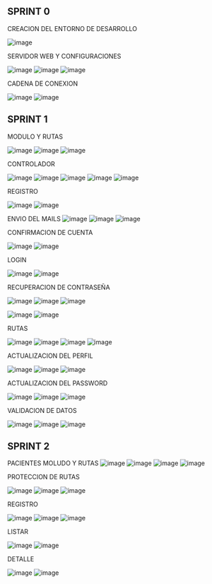 ## SPRINT 0

CREACION DEL ENTORNO DE DESARROLLO

![image](https://github.com/Cristiann-Paredes/Veterinari/assets/117744113/1e72938f-57ea-47e6-83f7-36699b5487fe)

SERVIDOR WEB Y CONFIGURACIONES 

![image](https://github.com/Cristiann-Paredes/Veterinari/assets/117744113/5a23c429-b133-4725-b773-03995e8a3e47)
![image](https://github.com/Cristiann-Paredes/Veterinari/assets/117744113/b56772f4-6f02-4a50-b1b5-2b615d85f9a8)
![image](https://github.com/Cristiann-Paredes/Veterinari/assets/117744113/558b11bd-86db-48c2-81c9-2dc43587a6ee)

CADENA DE CONEXION 

![image](https://github.com/Cristiann-Paredes/Veterinari/assets/117744113/e151dc42-f63a-4827-b220-2b95a1090ef4)
![image](https://github.com/Cristiann-Paredes/Veterinari/assets/117744113/20485b99-a1d9-4010-a0e5-37251bc887fa)

## SPRINT 1

MODULO Y RUTAS

![image](https://github.com/Cristiann-Paredes/Veterinari/assets/117744113/dd656d0f-2d44-46ea-8793-13f3ee2e055d)
![image](https://github.com/Cristiann-Paredes/Veterinari/assets/117744113/0c29a0a5-304c-4607-877f-4f88db8a256c)
![image](https://github.com/Cristiann-Paredes/Veterinari/assets/117744113/44f2f8b9-4986-446f-a3d3-aca9037a7b6c)

CONTROLADOR

![image](https://github.com/Cristiann-Paredes/Veterinari/assets/117744113/6f53845c-ec01-4df6-a759-92d9c1635285)
![image](https://github.com/Cristiann-Paredes/Veterinari/assets/117744113/94fa12e3-7343-4f6f-a9a4-4e1f796c179d)
![image](https://github.com/Cristiann-Paredes/Veterinari/assets/117744113/00795ffc-b3b5-496a-9b7b-c1481173518e)
![image](https://github.com/Cristiann-Paredes/Veterinari/assets/117744113/6d9dee75-4d3b-4f47-8ae6-c69e9a25f805)
![image](https://github.com/Cristiann-Paredes/Veterinari/assets/117744113/f3900879-299b-4b3d-816c-b714958fd4ad)

REGISTRO 

![image](https://github.com/Cristiann-Paredes/Veterinari/assets/117744113/0dd0a4d1-6f5a-4dff-8c3d-e2f7fc2a4be6)
![image](https://github.com/Cristiann-Paredes/Veterinari/assets/117744113/0f9084ae-2f37-4315-b39f-a24c8c9f989b)

ENVIO DEL MAILS
![image](https://github.com/Cristiann-Paredes/Veterinari/assets/117744113/656a3caf-a157-46fe-82ae-ba61992014ba)
![image](https://github.com/Cristiann-Paredes/Veterinari/assets/117744113/318fcdc7-8d3d-46c0-857e-d772a2020bcd)
![image](https://github.com/Cristiann-Paredes/Veterinari/assets/117744113/eddd604f-fa9c-4644-9024-9f7fa8dffcb0)

CONFIRMACION DE CUENTA 

![image](https://github.com/Cristiann-Paredes/Veterinari/assets/117744113/61fd59d2-9cfb-44a3-844c-c1573ab6e9ee)
![image](https://github.com/Cristiann-Paredes/Veterinari/assets/117744113/19a79a54-95a6-4a62-9795-0809e94cab05)

LOGIN

![image](https://github.com/Cristiann-Paredes/Veterinari/assets/117744113/a9d612f4-b160-4f6d-a4da-3f5dbb739331)
![image](https://github.com/Cristiann-Paredes/Veterinari/assets/117744113/416566cc-0979-4d72-bcd7-158a9e2114d4)

RECUPERACION DE CONTRASEÑA

![image](https://github.com/Cristiann-Paredes/Veterinari/assets/117744113/62ce9b98-10a4-4a79-82c6-e373d0348c9d)
![image](https://github.com/Cristiann-Paredes/Veterinari/assets/117744113/2a15de07-6e75-4aeb-bb79-b420020163af)
![image](https://github.com/Cristiann-Paredes/Veterinari/assets/117744113/fb8703f4-3cc3-4c0d-aaa5-dc5b68ebe7c8)

![image](https://github.com/Cristiann-Paredes/Veterinari/assets/117744113/729eea5b-a414-4a4f-878c-f6bf976d6f36)
![image](https://github.com/Cristiann-Paredes/Veterinari/assets/117744113/2d1cbe79-d525-422c-8085-73349dcc9efe)

RUTAS

![image](https://github.com/Cristiann-Paredes/Veterinari/assets/117744113/eae36cfc-6dd7-416e-b8aa-2bf601f2d831)
![image](https://github.com/Cristiann-Paredes/Veterinari/assets/117744113/f95bc9a6-ff74-4778-a500-fcab133c63de)
![image](https://github.com/Cristiann-Paredes/Veterinari/assets/117744113/625195ca-4c89-456c-82b9-84478df315e8)
![image](https://github.com/Cristiann-Paredes/Veterinari/assets/117744113/b92095bb-fa23-4a4f-bcc9-990415f68a37)

ACTUALIZACION DEL PERFIL 

![image](https://github.com/Cristiann-Paredes/Veterinari/assets/117744113/7c100a15-02ed-4b7a-bcb3-e22a275521a1)
![image](https://github.com/Cristiann-Paredes/Veterinari/assets/117744113/48555f7e-4f8c-4cf7-9bfe-8b83af370735)
![image](https://github.com/Cristiann-Paredes/Veterinari/assets/117744113/3a129285-b3e6-4c69-926a-d1a175717095)

ACTUALIZACION DEL PASSWORD

![image](https://github.com/Cristiann-Paredes/Veterinari/assets/117744113/8d49be42-7288-410a-b426-1127e7fdc721)
![image](https://github.com/Cristiann-Paredes/Veterinari/assets/117744113/a6ad0d45-9c0e-47b8-bf62-4463754daedc)
![image](https://github.com/Cristiann-Paredes/Veterinari/assets/117744113/a8d1ba47-9401-4e59-b41c-cb1f220877c7)

VALIDACION DE DATOS

![image](https://github.com/Cristiann-Paredes/Veterinari/assets/117744113/03cc2c30-aa62-477a-a4d8-6cfdf07922c0)
![image](https://github.com/Cristiann-Paredes/Veterinari/assets/117744113/aa52e96b-ed35-4529-b550-c6e37efa80e4)
![image](https://github.com/Cristiann-Paredes/Veterinari/assets/117744113/316da5a5-129a-45bd-9d59-55fac88a08eb)

## SPRINT 2

PACIENTES MOLUDO Y RUTAS
![image](https://github.com/Cristiann-Paredes/Veterinari/assets/117744113/99fc040b-7aec-425e-89af-3ac45650f26f)
![image](https://github.com/Cristiann-Paredes/Veterinari/assets/117744113/6ec1d81b-5c87-4199-8a04-300716ec3b0f)
![image](https://github.com/Cristiann-Paredes/Veterinari/assets/117744113/6b567d02-c972-40b9-8f5f-a0ff847751cb)
![image](https://github.com/Cristiann-Paredes/Veterinari/assets/117744113/116ab45f-2830-409b-a748-a17118552fbc)

PROTECCION DE RUTAS 

![image](https://github.com/Cristiann-Paredes/Veterinari/assets/117744113/d8d604d6-0680-498f-bb88-82e52ce5119e)
![image](https://github.com/Cristiann-Paredes/Veterinari/assets/117744113/91acff98-2979-4afe-948c-8431e7238ac1)
![image](https://github.com/Cristiann-Paredes/Veterinari/assets/117744113/4b99c331-6f02-41eb-97e6-9023578f4b43)

REGISTRO

![image](https://github.com/Cristiann-Paredes/Veterinari/assets/117744113/8aae511c-9543-4a70-8543-ce6ff134c2ac)
![image](https://github.com/Cristiann-Paredes/Veterinari/assets/117744113/35f6a983-b33b-435b-b69d-ac1b6cb16b76)
![image](https://github.com/Cristiann-Paredes/Veterinari/assets/117744113/1e16623c-74ae-4095-af52-c296772cc580)

LISTAR

![image](https://github.com/Cristiann-Paredes/Veterinari/assets/117744113/353fb391-f64e-4797-a6a6-3565f425650c)
![image](https://github.com/Cristiann-Paredes/Veterinari/assets/117744113/730e76d7-0d04-477c-890d-bdee48021cff)

DETALLE

![image](https://github.com/Cristiann-Paredes/Veterinari/assets/117744113/5434fd7e-573a-4b03-8d7b-a3c6b3d50795)
![image](https://github.com/Cristiann-Paredes/Veterinari/assets/117744113/151ee86e-30aa-4abb-91ff-861da218d9c2)



